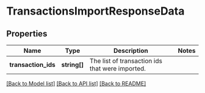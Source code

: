 # TransactionsImportResponseData

## Properties
Name | Type | Description | Notes
------------ | ------------- | ------------- | -------------
**transaction_ids** | **string[]** | The list of transaction ids that were imported. | 

[[Back to Model list]](../../README.md#documentation-for-models) [[Back to API list]](../../README.md#documentation-for-api-endpoints) [[Back to README]](../../README.md)

